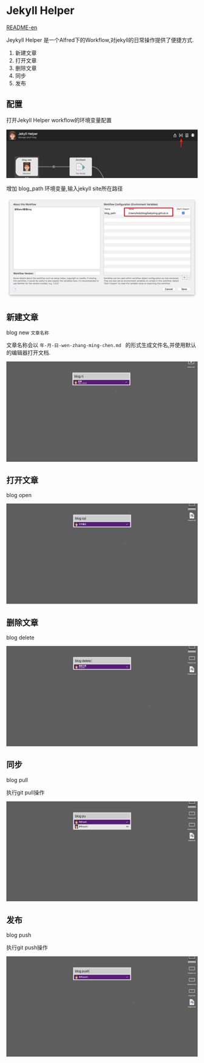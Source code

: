 # Jekyll  Helper

[README-en](README.md)

Jeykyll Helper 是一个Alfred下的Workflow,对jekyll的日常操作提供了便捷方式.



1. 新建文章
2. 打开文章
3. 删除文章
4. 同步
5. 发布



## 配置

打开Jekyll Helper workflow的环境变量配置

![image-20181011195652876](assets/image-20181011195652876.png)

增加 blog_path 环境变量,输入jekyll site所在路径

![image-20181011195758576](assets/image-20181011195758576.png)

## 新建文章

blog new `文章名称`

文章名称会以 `年-月-日-wen-zhang-ming-chen.md ` 的形式生成文件名,并使用默认的编辑器打开文档.

![blognew](assets/blognew.gif)

## 打开文章

blog open

![blogopen](assets/blogopen.gif)

## 删除文章

blog delete

![blogdelete](assets/blogdelete.gif)

## 同步

blog pull

执行git pull操作

![blogpull](assets/blogpull.gif)

## 发布

blog push

执行git push操作

![blogpush](assets/blogpush.gif)







